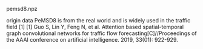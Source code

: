 pemsd8.npz

origin data PeMSD8 is from the real world and is widely used in the traffic field [1] [1] Guo S, Lin Y, Feng N, et al. Attention based spatial-temporal graph convolutional networks for traffic flow forecasting[C]//Proceedings of the AAAI conference on artificial intelligence. 2019, 33(01): 922-929.
